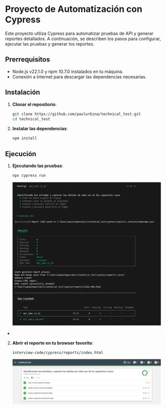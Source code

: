 # Proyecto de Automatización con Cypress

Este proyecto utiliza Cypress para automatizar pruebas de API y generar reportes detallados. A continuación, se describen los pasos para configurar, ejecutar las pruebas y generar los reportes.

## Prerrequisitos

- Node.js v22.1.0 y npm 10.7.0 instalados en tu máquina.
- Conexión a Internet para descargar las dependencias necesarias.

## Instalación

1. **Clonar el repositorio**:
    ```sh
    git clone https://github.com/paulurbina/technical_test.git
    cd technical_test
    ```

2. **Instalar las dependencias**:
    ```sh
    npm install
    ```

## Ejecución
1. **Ejecutando las pruebas**:
    ```sh
    npx cypress run
    ```
    ![Resultado automatización](https://github.com/paulurbina/technical_test/blob/main/results.png?raw=true)

- 
2. **Abrir el reporte en tu browser favorito**:
    ```sh
    interview-code/cypress/reports/index.html
    ```
    ![Resultado reporte](https://github.com/paulurbina/technical_test/blob/main/report.png?raw=true)
